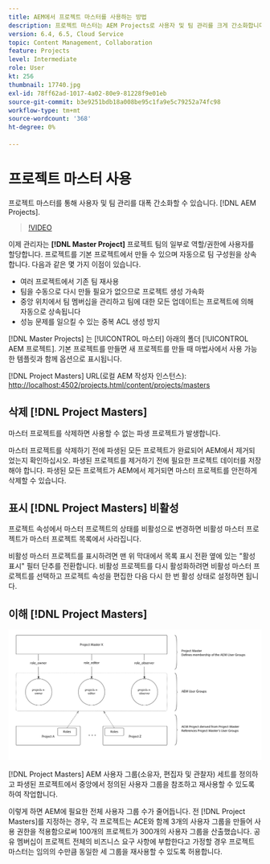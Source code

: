 ```yaml
---
title: AEM에서 프로젝트 마스터를 사용하는 방법
description: 프로젝트 마스터는 AEM Projects로 사용자 및 팀 관리를 크게 간소화합니다.
version: 6.4, 6.5, Cloud Service
topic: Content Management, Collaboration
feature: Projects
level: Intermediate
role: User
kt: 256
thumbnail: 17740.jpg
exl-id: 78ff62ad-1017-4a02-80e9-81228f9e01eb
source-git-commit: b3e9251bdb18a008be95c1fa9e5c79252a74fc98
workflow-type: tm+mt
source-wordcount: '368'
ht-degree: 0%

---
```


# 프로젝트 마스터 사용

프로젝트 마스터를 통해 사용자 및 팀 관리를 대폭 간소화할 수 있습니다. [!DNL AEM Projects].

>[!VIDEO](https://video.tv.adobe.com/v/17740?quality=12&learn=on)

이제 관리자는 **[!DNL Master Project]** 프로젝트 팀의 일부로 역할/권한에 사용자를 할당합니다. 프로젝트를 기본 프로젝트에서 만들 수 있으며 자동으로 팀 구성원을 상속합니다. 다음과 같은 몇 가지 이점이 있습니다.

* 여러 프로젝트에서 기존 팀 재사용
* 팀을 수동으로 다시 만들 필요가 없으므로 프로젝트 생성 가속화
* 중앙 위치에서 팀 멤버십을 관리하고 팀에 대한 모든 업데이트는 프로젝트에 의해 자동으로 상속됩니다
* 성능 문제를 일으킬 수 있는 중복 ACL 생성 방지

[!DNL Master Projects] 는 [!UICONTROL 마스터] 아래의 폴더 [!UICONTROL AEM 프로젝트]. 기본 프로젝트를 만들면 새 프로젝트를 만들 때 마법사에서 사용 가능한 템플릿과 함께 옵션으로 표시됩니다.

[!DNL Project Masters] URL(로컬 AEM 작성자 인스턴스): [http://localhost:4502/projects.html/content/projects/masters](http://localhost:4502/projects.html/content/projects/masters)

## 삭제 [!DNL Project Masters]

마스터 프로젝트를 삭제하면 사용할 수 없는 파생 프로젝트가 발생합니다.

마스터 프로젝트를 삭제하기 전에 파생된 모든 프로젝트가 완료되어 AEM에서 제거되었는지 확인하십시오. 파생된 프로젝트를 제거하기 전에 필요한 프로젝트 데이터를 저장해야 합니다. 파생된 모든 프로젝트가 AEM에서 제거되면 마스터 프로젝트를 안전하게 삭제할 수 있습니다.

## 표시 [!DNL Project Masters] 비활성

프로젝트 속성에서 마스터 프로젝트의 상태를 비활성으로 변경하면 비활성 마스터 프로젝트가 마스터 프로젝트 목록에서 사라집니다.

비활성 마스터 프로젝트를 표시하려면 맨 위 막대에서 목록 표시 전환 옆에 있는 &quot;활성 표시&quot; 필터 단추를 전환합니다. 비활성 프로젝트를 다시 활성화하려면 비활성 마스터 프로젝트를 선택하고 프로젝트 속성을 편집한 다음 다시 한 번 활성 상태로 설정하면 됩니다.

## 이해 [!DNL Project Masters]

![프로젝트 마스터 기술 뷰](assets/use-project-masters/project-masters-architecture.png)

[!DNL Project Masters] AEM 사용자 그룹(소유자, 편집자 및 관찰자) 세트를 정의하고 파생된 프로젝트에서 중앙에서 정의된 사용자 그룹을 참조하고 재사용할 수 있도록 하여 작업합니다.

이렇게 하면 AEM에 필요한 전체 사용자 그룹 수가 줄어듭니다. 전 [!DNL Project Masters]를 지정하는 경우, 각 프로젝트는 ACE와 함께 3개의 사용자 그룹을 만들어 사용 권한을 적용함으로써 100개의 프로젝트가 300개의 사용자 그룹을 산출했습니다. 공유 멤버십이 프로젝트 전체의 비즈니스 요구 사항에 부합한다고 가정할 경우 프로젝트 마스터는 임의의 수만큼 동일한 세 그룹을 재사용할 수 있도록 허용합니다.

